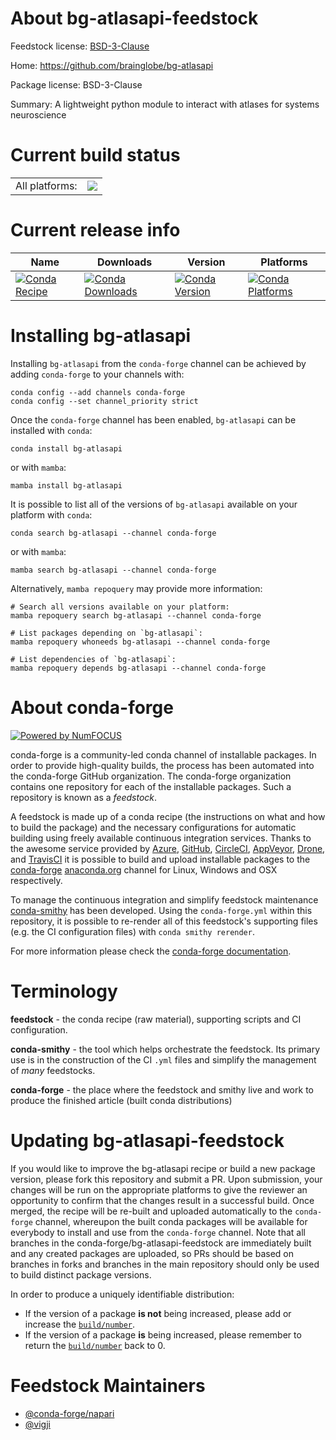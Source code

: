 About bg-atlasapi-feedstock
===========================

Feedstock license: [BSD-3-Clause](https://github.com/conda-forge/bg-atlasapi-feedstock/blob/main/LICENSE.txt)

Home: https://github.com/brainglobe/bg-atlasapi

Package license: BSD-3-Clause

Summary: A lightweight python module to interact with atlases for systems neuroscience

Current build status
====================


<table><tr><td>All platforms:</td>
    <td>
      <a href="https://dev.azure.com/conda-forge/feedstock-builds/_build/latest?definitionId=15397&branchName=main">
        <img src="https://dev.azure.com/conda-forge/feedstock-builds/_apis/build/status/bg-atlasapi-feedstock?branchName=main">
      </a>
    </td>
  </tr>
</table>

Current release info
====================

| Name | Downloads | Version | Platforms |
| --- | --- | --- | --- |
| [![Conda Recipe](https://img.shields.io/badge/recipe-bg--atlasapi-green.svg)](https://anaconda.org/conda-forge/bg-atlasapi) | [![Conda Downloads](https://img.shields.io/conda/dn/conda-forge/bg-atlasapi.svg)](https://anaconda.org/conda-forge/bg-atlasapi) | [![Conda Version](https://img.shields.io/conda/vn/conda-forge/bg-atlasapi.svg)](https://anaconda.org/conda-forge/bg-atlasapi) | [![Conda Platforms](https://img.shields.io/conda/pn/conda-forge/bg-atlasapi.svg)](https://anaconda.org/conda-forge/bg-atlasapi) |

Installing bg-atlasapi
======================

Installing `bg-atlasapi` from the `conda-forge` channel can be achieved by adding `conda-forge` to your channels with:

```
conda config --add channels conda-forge
conda config --set channel_priority strict
```

Once the `conda-forge` channel has been enabled, `bg-atlasapi` can be installed with `conda`:

```
conda install bg-atlasapi
```

or with `mamba`:

```
mamba install bg-atlasapi
```

It is possible to list all of the versions of `bg-atlasapi` available on your platform with `conda`:

```
conda search bg-atlasapi --channel conda-forge
```

or with `mamba`:

```
mamba search bg-atlasapi --channel conda-forge
```

Alternatively, `mamba repoquery` may provide more information:

```
# Search all versions available on your platform:
mamba repoquery search bg-atlasapi --channel conda-forge

# List packages depending on `bg-atlasapi`:
mamba repoquery whoneeds bg-atlasapi --channel conda-forge

# List dependencies of `bg-atlasapi`:
mamba repoquery depends bg-atlasapi --channel conda-forge
```


About conda-forge
=================

[![Powered by
NumFOCUS](https://img.shields.io/badge/powered%20by-NumFOCUS-orange.svg?style=flat&colorA=E1523D&colorB=007D8A)](https://numfocus.org)

conda-forge is a community-led conda channel of installable packages.
In order to provide high-quality builds, the process has been automated into the
conda-forge GitHub organization. The conda-forge organization contains one repository
for each of the installable packages. Such a repository is known as a *feedstock*.

A feedstock is made up of a conda recipe (the instructions on what and how to build
the package) and the necessary configurations for automatic building using freely
available continuous integration services. Thanks to the awesome service provided by
[Azure](https://azure.microsoft.com/en-us/services/devops/), [GitHub](https://github.com/),
[CircleCI](https://circleci.com/), [AppVeyor](https://www.appveyor.com/),
[Drone](https://cloud.drone.io/welcome), and [TravisCI](https://travis-ci.com/)
it is possible to build and upload installable packages to the
[conda-forge](https://anaconda.org/conda-forge) [anaconda.org](https://anaconda.org/)
channel for Linux, Windows and OSX respectively.

To manage the continuous integration and simplify feedstock maintenance
[conda-smithy](https://github.com/conda-forge/conda-smithy) has been developed.
Using the ``conda-forge.yml`` within this repository, it is possible to re-render all of
this feedstock's supporting files (e.g. the CI configuration files) with ``conda smithy rerender``.

For more information please check the [conda-forge documentation](https://conda-forge.org/docs/).

Terminology
===========

**feedstock** - the conda recipe (raw material), supporting scripts and CI configuration.

**conda-smithy** - the tool which helps orchestrate the feedstock.
                   Its primary use is in the construction of the CI ``.yml`` files
                   and simplify the management of *many* feedstocks.

**conda-forge** - the place where the feedstock and smithy live and work to
                  produce the finished article (built conda distributions)


Updating bg-atlasapi-feedstock
==============================

If you would like to improve the bg-atlasapi recipe or build a new
package version, please fork this repository and submit a PR. Upon submission,
your changes will be run on the appropriate platforms to give the reviewer an
opportunity to confirm that the changes result in a successful build. Once
merged, the recipe will be re-built and uploaded automatically to the
`conda-forge` channel, whereupon the built conda packages will be available for
everybody to install and use from the `conda-forge` channel.
Note that all branches in the conda-forge/bg-atlasapi-feedstock are
immediately built and any created packages are uploaded, so PRs should be based
on branches in forks and branches in the main repository should only be used to
build distinct package versions.

In order to produce a uniquely identifiable distribution:
 * If the version of a package **is not** being increased, please add or increase
   the [``build/number``](https://docs.conda.io/projects/conda-build/en/latest/resources/define-metadata.html#build-number-and-string).
 * If the version of a package **is** being increased, please remember to return
   the [``build/number``](https://docs.conda.io/projects/conda-build/en/latest/resources/define-metadata.html#build-number-and-string)
   back to 0.

Feedstock Maintainers
=====================

* [@conda-forge/napari](https://github.com/orgs/conda-forge/teams/napari/)
* [@vigji](https://github.com/vigji/)

